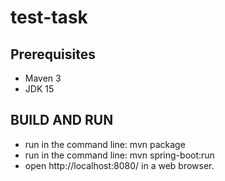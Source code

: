 # test-task
## Prerequisites
- Maven 3
- JDK 15
## BUILD AND RUN
- run in the command line: mvn package
- run in the command line: mvn spring-boot:run 
- open http://localhost:8080/ in a web browser.
